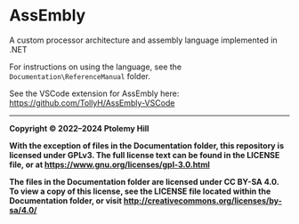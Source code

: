 # AssEmbly

A custom processor architecture and assembly language implemented in .NET

For instructions on using the language, see the `Documentation\ReferenceManual` folder.

See the VSCode extension for AssEmbly here: <https://github.com/TollyH/AssEmbly-VSCode>

---

**Copyright © 2022–2024  Ptolemy Hill**

**With the exception of files in the Documentation folder, this repository is licensed under GPLv3. The full license text can be found in the LICENSE file, or at <https://www.gnu.org/licenses/gpl-3.0.html>**

**The files in the Documentation folder are licensed under CC BY-SA 4.0. To view a copy of this license, see the LICENSE file located within the Documentation folder, or visit <http://creativecommons.org/licenses/by-sa/4.0/>**
